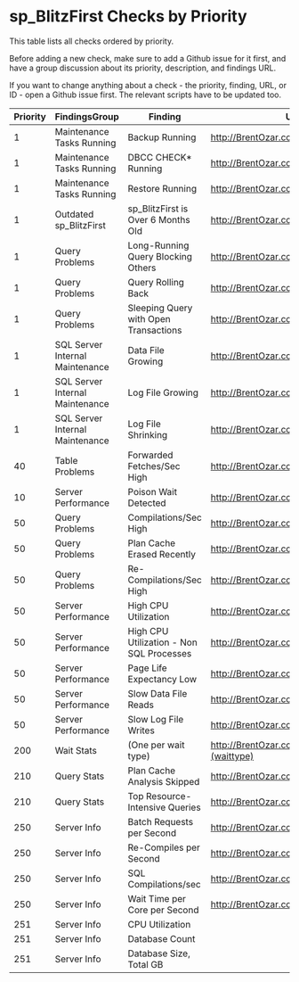 # sp_BlitzFirst Checks by Priority

This table lists all checks ordered by priority. 

Before adding a new check, make sure to add a Github issue for it first, and have a group discussion about its priority, description, and findings URL.

If you want to change anything about a check - the priority, finding, URL, or ID - open a Github issue first. The relevant scripts have to be updated too.

| Priority | FindingsGroup | Finding | URL | CheckID |
|----------|---------------------------------|---------------------------------------|-------------------------------------------------|----------|
| 1 | Maintenance Tasks Running | Backup Running | http://BrentOzar.com/askbrent/backups | 1 |
| 1 | Maintenance Tasks Running | DBCC CHECK* Running | http://BrentOzar.com/askbrent/dbcc | 2 |
| 1 | Maintenance Tasks Running | Restore Running | http://BrentOzar.com/askbrent/backups | 3 |
| 1 | Outdated sp_BlitzFirst | sp_BlitzFirst is Over 6 Months Old | http://BrentOzar.com/askbrent/ | 27 |
| 1 | Query Problems | Long-Running Query Blocking Others | http://BrentOzar.com/go/blocking | 5 |
| 1 | Query Problems | Query Rolling Back | http://BrentOzar.com/go/rollback | 9 |
| 1 | Query Problems | Sleeping Query with Open Transactions | http://BrentOzar.com/go/sleeping | 8 |
| 1 | SQL Server Internal Maintenance | Data File Growing | http://BrentOzar.com/go/instant | 4 |
| 1 | SQL Server Internal Maintenance | Log File Growing | http://BrentOzar.com/go/logsize | 13 |
| 1 | SQL Server Internal Maintenance | Log File Shrinking | http://BrentOzar.com/go/logsize | 14 |
| 40 | Table Problems | Forwarded Fetches/Sec High | http://BrentOzar.com/go/fetch | 29 |
| 10 | Server Performance | Poison Wait Detected | http://BrentOzar.com/go/poison | 30 |
| 50 | Query Problems | Compilations/Sec High | http://BrentOzar.com/go/compile | 15 |
| 50 | Query Problems | Plan Cache Erased Recently | http://BrentOzar.com/go/freeproccache | 7 |
| 50 | Query Problems | Re-Compilations/Sec High | http://BrentOzar.com/go/recompile | 16 |
| 50 | Server Performance | High CPU Utilization | http://BrentOzar.com/go/cpu | 24 |
| 50 | Server Performance | High CPU Utilization - Non SQL Processes | http://BrentOzar.com/go/cpu | 28 |
| 50 | Server Performance | Page Life Expectancy Low | http://BrentOzar.com/go/ple | 10 |
| 50 | Server Performance | Slow Data File Reads | http://BrentOzar.com/go/slow | 11 |
| 50 | Server Performance | Slow Log File Writes | http://BrentOzar.com/go/slow | 12 |
| 200 | Wait Stats | (One per wait type) | http://BrentOzar.com/sql/wait-stats/#(waittype) | 6 |
| 210 | Query Stats | Plan Cache Analysis Skipped | http://BrentOzar.com/go/topqueries | 18 |
| 210 | Query Stats | Top Resource-Intensive Queries | http://BrentOzar.com/go/topqueries | 17 |
| 250 | Server Info | Batch Requests per Second | http://BrentOzar.com/go/measure | 19 |
| 250 | Server Info | Re-Compiles per Second | http://BrentOzar.com/go/measure | 26 |
| 250 | Server Info | SQL Compilations/sec | http://BrentOzar.com/go/measure | 25 |
| 250 | Server Info | Wait Time per Core per Second | http://BrentOzar.com/go/measure | 20 |
| 251 | Server Info | CPU Utilization |  | 23 |
| 251 | Server Info | Database Count |  | 22 |
| 251 | Server Info | Database Size, Total GB |  | 21 |

